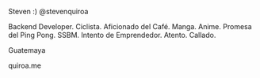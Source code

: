 Steven :)
@stevenquiroa

Backend Developer. Ciclista. Aficionado del Café. Manga. Anime. Promesa del Ping Pong. SSBM. Intento de Emprendedor. Atento. Callado.

Guatemaya

quiroa.me
